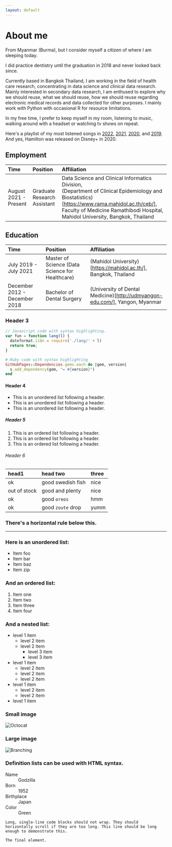 ```yaml
---
layout: default
---
```


# About me

From Myanmar (Burma), but I consider myself a citizen of where I am sleeping today. 

I did practice dentistry until the graduation in 2018 and never looked back since. 

Currently based in Bangkok Thailand, I am working in the field of health care research, concentrating in data science and clinical data research. Mainly interested in secondary data research, I am enthused to explore why we should reuse, what we should reuse, how we should reuse regarding electronic medical records and data collected for other purposes. I mainly work with Python with occasional R for resource limitations.

In my free time, I prefer to keep myself in my room, listening to music, walking around with a headset or watching tv shows on repeat.

Here's a playlist of my most listened songs in [2022](https://music.apple.com/th/playlist/replay-2019/pl.rp-BooEUbOj66bP "Replay 2022"), [2021](https://music.apple.com/th/playlist/replay-2021/pl.rp-8AA9cXvO44Xo "Replay 2021"), [2020](https://music.apple.com/th/playlist/replay-2020/pl.rp-P449SYAZaaYV "Replay 2020"), and [2019](https://music.apple.com/th/playlist/replay-2019/pl.rp-BooEUbOj66bP "Replay 2019"). And yes, Hamilton was released on Disney+ in 2020.

## Employment

| Time    | Position         | Affiliation | 
|:------- |:------------------|:----------|
| August 2021 - Present | Graduate Research Assistant | Data Science and Clinical Informatics Division,<br/>(Department of Clinical Epidemiology and Biostatistics)[https://www.rama.mahidol.ac.th/ceb/], Faculty of Medicine Ramathibodi Hospital, <br/>Mahidol University, Bangkok, Thailand  | 

## Education

| Time    | Position         | Affiliation | 
|:------- |:------------------|:----------|
| July 2019 - July 2021 | Master of Science (Data Science for Healthcare) | (Mahidol University)[https://mahidol.ac.th/], Bangkok, Thailand  | 
| December 2012 - December 2018 | Bachelor of Dental Surgery | (University of Dental Medicine)[http://udmyangon-edu.com/], Yangon, Myanmar  | 


### Header 3

```js
// Javascript code with syntax highlighting.
var fun = function lang(l) {
  dateformat.i18n = require('./lang/' + l)
  return true;
}
```

```ruby
# Ruby code with syntax highlighting
GitHubPages::Dependencies.gems.each do |gem, version|
  s.add_dependency(gem, "= #{version}")
end
```

#### Header 4

*   This is an unordered list following a header.
*   This is an unordered list following a header.
*   This is an unordered list following a header.

##### Header 5

1.  This is an ordered list following a header.
2.  This is an ordered list following a header.
3.  This is an ordered list following a header.

###### Header 6

| head1        | head two          | three |
|:-------------|:------------------|:------|
| ok           | good swedish fish | nice  |
| out of stock | good and plenty   | nice  |
| ok           | good `oreos`      | hmm   |
| ok           | good `zoute` drop | yumm  |

### There's a horizontal rule below this.

* * *

### Here is an unordered list:

*   Item foo
*   Item bar
*   Item baz
*   Item zip

### And an ordered list:

1.  Item one
1.  Item two
1.  Item three
1.  Item four

### And a nested list:

- level 1 item
  - level 2 item
  - level 2 item
    - level 3 item
    - level 3 item
- level 1 item
  - level 2 item
  - level 2 item
  - level 2 item
- level 1 item
  - level 2 item
  - level 2 item
- level 1 item

### Small image

![Octocat](https://github.githubassets.com/images/icons/emoji/octocat.png)

### Large image

![Branching](https://guides.github.com/activities/hello-world/branching.png)


### Definition lists can be used with HTML syntax.

<dl>
<dt>Name</dt>
<dd>Godzilla</dd>
<dt>Born</dt>
<dd>1952</dd>
<dt>Birthplace</dt>
<dd>Japan</dd>
<dt>Color</dt>
<dd>Green</dd>
</dl>

```
Long, single-line code blocks should not wrap. They should horizontally scroll if they are too long. This line should be long enough to demonstrate this.
```

```
The final element.
```
